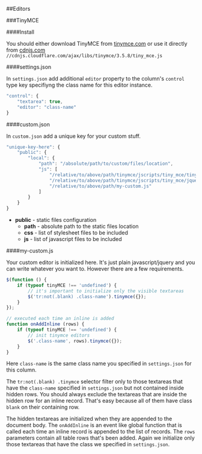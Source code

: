 ##Editors

###TinyMCE

####Install

You should either download TinyMCE from [tinymce.com][1] or use it directly from [cdnjs.com][2] `//cdnjs.cloudflare.com/ajax/libs/tinymce/3.5.8/tiny_mce.js`


####settings.json

In `settings.json` add additional `editor` property to the column's `control` type key specifiyng the class name for this editor instance.

```js
"control": {
    "textarea": true,
    "editor": "class-name"
}
```


####custom.json

In `custom.json` add a unique key for your custom stuff.

```js
"unique-key-here": {
    "public": {
        "local": {
            "path": "/absolute/path/to/custom/files/location",
            "js": [
                "/relative/to/above/path/tinymce/jscripts/tiny_mce/tiny_mce.js",
                "/relative/to/above/path/tinymce/jscripts/tiny_mce/jquery.tinymce.min.js",
                "/relative/to/above/path/my-custom.js"
            ]
        }
    }
}
```

- **public** - static files configuration
    - **path** - absolute path to the static files location
    - **css** - list of stylesheet files to be included
    - **js** - list of javascript files to be included


####my-custom.js

Your custom editor is initialized here. It's just plain javascript/jquery and you can write whatever you want to. However there are a few requirements.

```js
$(function () {
    if (typeof tinyMCE !== 'undefined') {
        // it's important to initialize only the visible textareas
        $('tr:not(.blank) .class-name').tinymce({});
    }
});

// executed each time an inline is added
function onAddInline (rows) {
    if (typeof tinyMCE !== 'undefined') {
        // init tinymce editors
        $('.class-name', rows).tinymce({});
    }
}
```

Here `class-name` is the same class name you specified in `settings.json` for this column.

The `tr:not(.blank) .tinymce` selector filter only to those textareas that have the `class-name` specified in `settings.json` but not contained inside hidden rows. You should always exclude the textareas that are inside the hidden row for an inline record. That's easy because all of them have class `blank` on their containing row.

The hidden textareas are initialized when they are appended to the document body. The `onAddInline` is an event like global function that is called each time an inline record is appended to the list of records. The `rows` parameters contain all table rows that's been added. Again we initialize only those textareas that have the class we specified in `settings.json`.


  [1]: http://www.tinymce.com
  [2]: http://cdnjs.com
